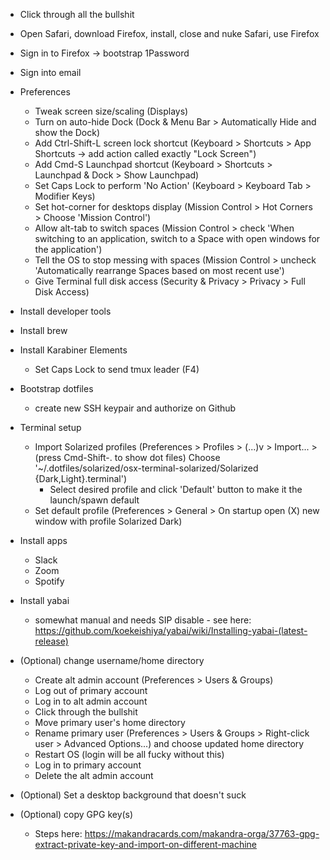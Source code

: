 + Click through all the bullshit
+ Open Safari, download Firefox, install, close and nuke Safari, use Firefox
+ Sign in to Firefox -> bootstrap 1Password
+ Sign into email

+ Preferences
  + Tweak screen size/scaling (Displays)
  + Turn on auto-hide Dock (Dock & Menu Bar > Automatically Hide and show the Dock)
  + Add Ctrl-Shift-L screen lock shortcut (Keyboard > Shortcuts > App Shortcuts -> add action called exactly "Lock Screen")
  + Add Cmd-S Launchpad shortcut (Keyboard > Shortcuts > Launchpad & Dock > Show Launchpad)
  + Set Caps Lock to perform 'No Action' (Keyboard > Keyboard Tab > Modifier Keys)
  + Set hot-corner for desktops display (Mission Control > Hot Corners > Choose 'Mission Control')
  + Allow alt-tab to switch spaces (Mission Control > check 'When switching to an application, switch to a Space with open windows for the application')
  + Tell the OS to stop messing with spaces (Mission Control > uncheck 'Automatically rearrange Spaces based on most recent use')
  + Give Terminal full disk access (Security & Privacy > Privacy > Full Disk Access)
  
+ Install developer tools
+ Install brew
+ Install Karabiner Elements
  + Set Caps Lock to send tmux leader (F4)

+ Bootstrap dotfiles
  + create new SSH keypair and authorize on Github

+ Terminal setup
  + Import Solarized profiles (Preferences > Profiles > (...)v > Import... > (press Cmd-Shift-. to show dot files) Choose '~/.dotfiles/solarized/osx-terminal-solarized/Solarized {Dark,Light}.terminal')
    + Select desired profile and click 'Default' button to make it the launch/spawn default
  + Set default profile (Preferences > General > On startup open (X) new window with profile Solarized Dark)

+ Install apps
  + Slack
  + Zoom
  + Spotify

+ Install yabai
  + somewhat manual and needs SIP disable - see here: https://github.com/koekeishiya/yabai/wiki/Installing-yabai-(latest-release)

+ (Optional) change username/home directory
  + Create alt admin account (Preferences > Users & Groups)
  + Log out of primary account
  + Log in to alt admin account
  + Click through the bullshit
  + Move primary user's home directory
  + Rename primary user (Preferences > Users & Groups > Right-click user > Advanced Options...) and choose updated home directory
  + Restart OS (login will be all fucky without this)
  + Log in to primary account
  + Delete the alt admin account

+ (Optional) Set a desktop background that doesn't suck

+ (Optional) copy GPG key(s)
  + Steps here: https://makandracards.com/makandra-orga/37763-gpg-extract-private-key-and-import-on-different-machine
